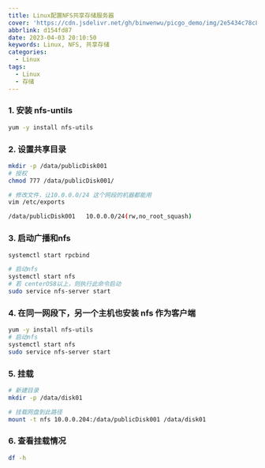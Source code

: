 ```yaml
---
title: Linux配置NFS共享存储服务器
cover: 'https://cdn.jsdelivr.net/gh/binwenwu/picgo_demo/img/2e5434c78c893c433d88c104b675d119.png'
abbrlink: d154fd87
date: 2023-04-03 20:10:50
keywords: Linux, NFS, 共享存储
categories:
  - Linux
tags:
  - Linux
  - 存储
---
```


### 1. 安装 nfs-untils

```bash
yum -y install nfs-utils
```

### 2. 设置共享目录

```bash
mkdir -p /data/publicDisk001
# 授权
chmod 777 /data/publicDisk001/

# 修改文件，让10.0.0.0/24 这个网段的机器都能用
vim /etc/exports

/data/publicDisk001   10.0.0.0/24(rw,no_root_squash)
```

### 3. 启动广播和nfs

```bash
systemctl start rpcbind

# 启动nfs
systemctl start nfs
# 若 centerOS8以上，则执行此命令启动 
sudo service nfs-server start
```

### 4. 在同一网段下，另一个主机也安装 nfs 作为客户端

```bash
yum -y install nfs-utils
# 启动nfs
systemctl start nfs
sudo service nfs-server start
```

### 5. 挂载

```bash
# 新建目录
mkdir -p /data/disk01

# 挂载网盘到此路径
mount -t nfs 10.0.0.204:/data/publicDisk001 /data/disk01
```

### 6. 查看挂载情况

```bash
df -h
```
